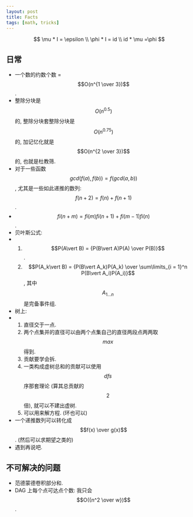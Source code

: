 ```yaml
---
layout: post
title: Facts
tags: [math, tricks]
---
```


$$
\mu * I = \epsilon \\
\phi * I = id \\
id * \mu =\phi
$$

## 日常

* 一个数的约数个数 = $$O(n^{1 \over 3})$$. 
* 整除分块是 $$O(n^{0.5})$$ 的, 整除分块套整除分块是 $$O(n^{0.75})$$ 的, 加记忆化就是 $$O(n^{2 \over 3})$$ 的, 也就是杜教筛. 
* 对于一些函数 $$gcd(f(a), f(b))=f(gcd(a, b))$$, 尤其是一些如此递推的数列: $$f(n + 2) = f(n) + f(n + 1)$$. 
* $$fi(n + m) = fi(m)fi(n + 1) + fi(m - 1)fi(n)$$. 
* 贝叶斯公式: 
* 1. $$P(A\vert B) = {P(B\vert A)P(A) \over P(B)}$$. 
  2. $$P(A_k\vert B) = {P(B\vert A_k)P(A_k) \over \sum\limits_{i = 1}^n P(B\vert A_i)P(A_i)}$$, 其中 $$A_{1...n}$$ 是完备事件组. 
* 树上: 
* 1. 直径交于一点. 
  2. 两个点集并的直径可以由两个点集自己的直径两段点两两取 $$max$$ 得到.  
  3. 贡献要学会拆. 
  4. 一类构成虚树总和的贡献可以使用 $$dfs$$ 序那套理论 (算其总贡献的 $$2$$ 倍), 就可以不建出虚树. 
  5. 可以用来解方程. (环也可以)
* 一个递推数列可以转化成 $$f(x) \over g(x)$$. (然后可以求期望之类的)
* 遇到再说吧. 

##  不可解决的问题

* 范德蒙德卷积部分和. 
* DAG 上每个点可达点个数: 我只会 $$O({n^2 \over w})$$. 
